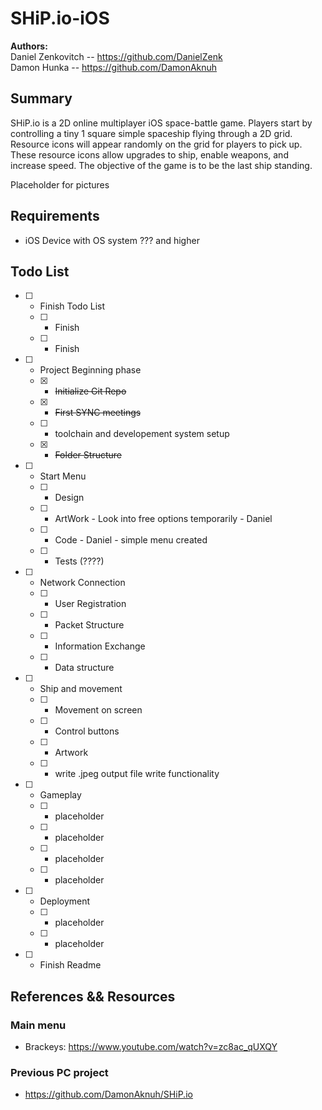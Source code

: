 # SHiP.io-iOS
**Authors:**   
Daniel Zenkovitch -- https://github.com/DanielZenk  
Damon Hunka       -- https://github.com/DamonAknuh

## Summary  

SHiP.io is a 2D online multiplayer iOS space-battle game. Players start by controlling a tiny 1 square simple spaceship flying through a 2D grid. Resource icons will appear randomly on the grid for players to pick up. These resource icons allow upgrades to ship, enable weapons, and increase speed. The objective of the game is to be the last ship standing.

Placeholder for pictures


## Requirements

- iOS Device with OS system ??? and higher

## Todo List
- [ ] - Finish Todo List
  - [ ] - Finish
  - [ ] - Finish
- [ ] - Project Beginning phase
  - [x] - ~~Initialize Git Repo~~ 
  - [x] - ~~First SYNC meetings~~
  - [ ] - toolchain and developement system setup
  - [x] - ~~Folder Structure~~
- [ ] - Start Menu
  - [ ] - Design
  - [ ] - ArtWork - Look into free options temporarily - Daniel
  - [ ] - Code - Daniel - simple menu created
  - [ ] - Tests (????)
- [ ] - Network Connection
  - [ ] - User Registration
  - [ ] - Packet Structure
  - [ ] - Information Exchange
  - [ ] - Data structure 
- [ ] - Ship and movement
  - [ ] - Movement on screen
  - [ ] - Control buttons
  - [ ] - Artwork
  - [ ] - write .jpeg output file write functionality
- [ ] - Gameplay
  - [ ] - placeholder
  - [ ] - placeholder
  - [ ] - placeholder
  - [ ] - placeholder
- [ ] - Deployment
  - [ ] - placeholder
  - [ ] - placeholder
- [ ] - Finish Readme


## References && Resources
### Main menu
 - Brackeys: https://www.youtube.com/watch?v=zc8ac_qUXQY
### Previous PC project
 - https://github.com/DamonAknuh/SHiP.io
